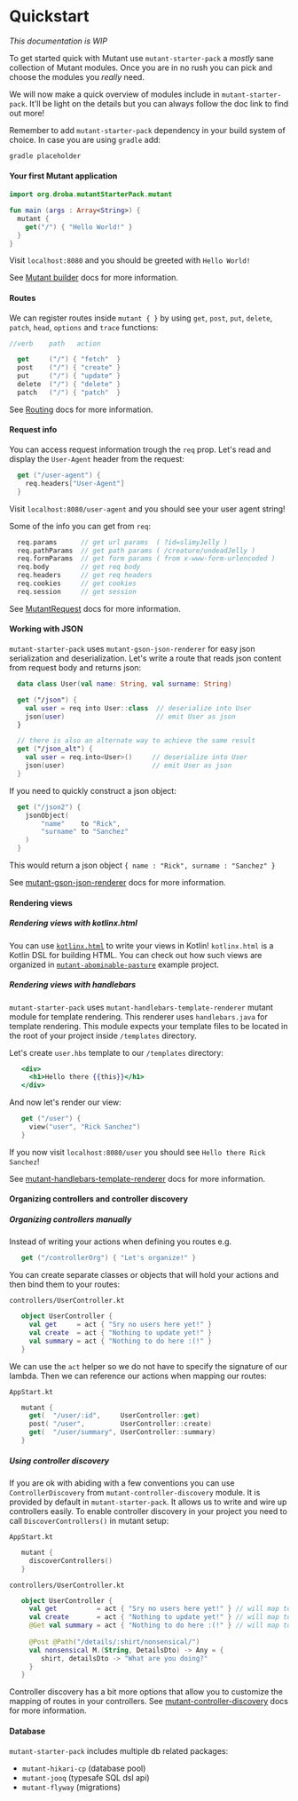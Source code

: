 # Quickstart

_This documentation is WIP_

To get started quick with Mutant use `mutant-starter-pack` a _mostly_ sane
collection of Mutant modules. Once you are in no rush you can pick and choose
the modules you _really_ need.

We will now make a quick overview of modules include in `mutant-starter-pack`. 
It'll be light on the details but you can always follow the doc link to find out more!

Remember to add `mutant-starter-pack` dependency in your build system of choice.
In case you are using `gradle` add:

` gradle placeholder `

#### Your first Mutant application

```kotlin
import org.droba.mutantStarterPack.mutant

fun main (args : Array<String>) {
  mutant {
    get("/") { "Hello World!" }
  }
}
```

Visit `localhost:8080` and you should be greeted with `Hello World!`

See [Mutant builder]() docs for more information. 

#### Routes

We can register routes inside `mutant { }` by using `get`, `post`, `put`, `delete`, `patch`, `head`, `options` and `trace`
functions:
```kotlin
//verb    path   action

  get     ("/") { "fetch"  }
  post    ("/") { "create" }
  put     ("/") { "update" }
  delete  ("/") { "delete" }
  patch   ("/") { "patch"  }
```

See [Routing]() docs for more information.

#### Request info

You can access request information trough the `req` prop.
Let's read and display the `User-Agent` header from the request:

```kotlin
  get ("/user-agent") {
    req.headers["User-Agent"] 
  }
```
Visit `localhost:8080/user-agent` and you should see your user agent string!

Some of the info you can get from `req`:
```kotlin
  req.params      // get url params  ( ?id=slimyJelly )
  req.pathParams  // get path params ( /creature/undeadJelly )
  req.formParams  // get form params ( from x-www-form-urlencoded ) 
  req.body        // get req body
  req.headers     // get req headers
  req.cookies     // get cookies
  req.session     // get session
```
See [MutantRequest]() docs for more information.

#### Working with JSON

`mutant-starter-pack` uses `mutant-gson-json-renderer` for easy json serialization
and deserialization. 
Let's write a route that reads json content from request body and returns json:
```kotlin
  data class User(val name: String, val surname: String)

  get ("/json") {
    val user = req into User::class  // deserialize into User 
    json(user)                       // emit User as json
  }

  // there is also an alternate way to achieve the same result 
  get ("/json_alt") {
    val user = req.into<User>()     // deserialize into User 
    json(user)                      // emit User as json
  }
```

If you need to quickly construct a json object:
```kotlin
  get ("/json2") {
    jsonObject(
    	"name"    to "Rick",
        "surname" to "Sanchez"	
    )
  }
```
This would return a json object `{ name : "Rick", surname : "Sanchez" }`

See [mutant-gson-json-renderer]() docs for more information.

#### Rendering views

##### Rendering views with kotlinx.html

You can use [`kotlinx.html`](https://github.com/Kotlin/kotlinx.html) to write your views in Kotlin!
`kotlinx.html` is a Kotlin DSL for building HTML. 
You can check out how such views are organized in [`mutant-abominable-pasture`](https://github.com/statikowsky/mutant/tree/master/mutant-abominable-pasture) example project.

##### Rendering views with handlebars

`mutant-starter-pack` uses `mutant-handlebars-template-renderer` mutant module for template rendering.
This renderer uses `handlebars.java` for template rendering. This module expects your template files to be located
in the root of your project inside `/templates` directory.

Let's create `user.hbs` template to our `/templates` directory:
```handlebars
   <div>
     <h1>Hello there {{this}}</h1>
   </div>
```

And now let's render our view:
```kotlin
   get ("/user") {
     view("user", "Rick Sanchez") 
   }
```
If you now visit `localhost:8080/user` you should see `Hello there Rick Sanchez`!

See [mutant-handlebars-template-renderer]() docs for more information.

#### Organizing controllers and controller discovery

##### Organizing controllers manually

Instead of writing your actions when defining you routes e.g.
```kotlin
   get ("/controllerOrg") { "Let's organize!" }
```

You can create separate classes or objects that will hold your actions
and then bind them to your routes:

`controllers/UserController.kt`
```kotlin
   object UserController {
     val get     = act { "Sry no users here yet!" }
     val create  = act { "Nothing to update yet!" }
     val summary = act { "Nothing to do here :(!" }
   }
```

We can use the `act` helper so we do not have to specify the signature of our lambda. 
Then we can reference our actions when mapping our routes:

`AppStart.kt`
```kotlin
   mutant {
     get(  "/user/:id",     UserController::get)
     post( "/user",         UserController::create)
     get(  "/user/summary", UserController::summary)     
   }
```

##### Using controller discovery

If you are ok with abiding with a few conventions you can use `ControllerDiscovery` from `mutant-controller-discovery` module.
It is provided by default in `mutant-starter-pack`. It allows us to write and wire up controllers
easily.
To enable controller discovery in your project you need to call `DiscoverControllers()`
in mutant setup:

`AppStart.kt`
```kotlin
   mutant {
     discoverControllers()
   }
```

`controllers/UserController.kt`
```kotlin
   object UserController {
     val get          = act { "Sry no users here yet!" } // will map to GET  /user/:id
     val create       = act { "Nothing to update yet!" } // will map to POST /user
     @Get val summary = act { "Nothing to do here :(!" } // will map to GET  /user/summary
     
     @Post @Path("/details/:shirt/nonsensical/")
     val nonsensical M.(String, DetailsDto) -> Any = {
     	shirt, detailsDto -> "What are you doing?"
     }
   }
```

Controller discovery has a bit more options that allow you to customize the mapping of routes in your controllers. 
See [mutant-controller-discovery]() docs for more information.


#### Database

`mutant-starter-pack` includes multiple db related packages:  
 - `mutant-hikari-cp` (database pool)
 - `mutant-jooq` (typesafe SQL dsl api)
 - `mutant-flyway` (migrations)


